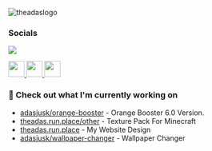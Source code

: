 
  ![theadaslogo](https://github.com/user-attachments/assets/c58e8e88-b1e2-43fc-94c9-b271eccbff88)


### Socials
<a href="https://www.theadas.com/" target="_blank" rel="noreferrer"><img
src="https://img.shields.io/badge/Website-gray?style=flat-square" /></a>

<p align="left"> <a href="https://www.github.com/adasjusk" target="_blank" rel="noreferrer"> <picture> <source media="(prefers-color-scheme: dark)" srcset="https://raw.githubusercontent.com/danielcranney/readme-generator/main/public/icons/socials/github-dark.svg" /> <source media="(prefers-color-scheme: light)" srcset="https://raw.githubusercontent.com/danielcranney/readme-generator/main/public/icons/socials/github.svg" /> <img src="https://raw.githubusercontent.com/danielcranney/readme-generator/main/public/icons/socials/github.svg" width="32" height="32" /> </picture> 
<a href="https://www.youtube.com/@theadas" target="_blank" rel="noreferrer"> <picture> <source media="(prefers-color-scheme: dark)" srcset="https://raw.githubusercontent.com/danielcranney/readme-generator/main/public/icons/socials/youtube-dark.svg" /> <source media="(prefers-color-scheme: light)" srcset="https://raw.githubusercontent.com/danielcranney/readme-generator/main/public/icons/socials/youtube.svg" /> <img src="https://raw.githubusercontent.com/danielcranney/readme-generator/main/public/icons/socials/youtube.svg" width="32" height="32" /> </picture> </a>
<a href="https://discord.gg/kFFB6HDcwe" target="_blank" rel="noreferrer"> <picture> <source media="(prefers-color-scheme: dark)" srcset="https://raw.githubusercontent.com/danielcranney/readme-generator/main/public/icons/socials/discord-dark.svg" /> <source media="(prefers-color-scheme: light)" srcset="https://raw.githubusercontent.com/danielcranney/readme-generator/main/public/icons/socials/discord.svg" /> <img src="https://raw.githubusercontent.com/danielcranney/readme-generator/main/public/icons/socials/discord.svg" width="32" height="32" /> </picture> </a>

### 👷 Check out what I'm currently working on

- [adasjusk/orange-booster](https://github.com/adasjusk/orange-booster) - Orange Booster 6.0 Version.
- [theadas.run.place/other](https://theadas.run.place/other) - Texture Pack For Minecraft
- [theadas.run.place](https://theadas.run.place) - My Website Design
- [adasjusk/wallpaper-changer](https://github.com/adasjusk/Wallpapers-Changer) - Wallpaper Changer
